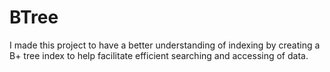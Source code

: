 # BTree

I made this project to have a better understanding of indexing by creating a B+ tree index to help facilitate efficient searching and accessing of data.  
